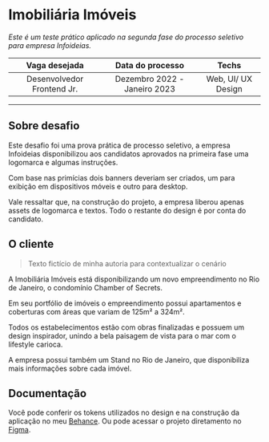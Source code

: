 # Imobiliária Imóveis
*Este é um teste prático aplicado na segunda fase do processo seletivo para empresa Infoideias.*

|        Vaga desejada       |       Data do processo       |        Techs       |
|:--------------------------:|:----------------------------:|:------------------:|
| Desenvolvedor Frontend Jr. | Dezembro 2022 - Janeiro 2023 | Web, UI/ UX Design |
----

## Sobre desafio
Este desafio foi uma prova prática de processo seletivo, a empresa Infoideias disponibilizou aos candidatos aprovados na primeira fase uma logomarca e algumas instruções.

Com base nas primícias dois banners deveriam ser criados, um para exibição em dispositivos móveis e outro para desktop.

Vale ressaltar que, na construção do projeto, a empresa liberou apenas assets de logomarca e textos. Todo o restante do design é por conta do candidato.

## O cliente
> Texto fictício de minha autoria para contextualizar o cenário

A Imobiliária Imóveis está disponibilizando um novo empreendimento no Rio de Janeiro, o condomínio Chamber of Secrets.

Em seu portfólio de imóveis o empreendimento possui apartamentos e coberturas com áreas que variam de 125m² a 324m².

Todos os estabelecimentos estão com obras finalizadas e possuem um design inspirador, unindo a bela paisagem de vista para o mar com o lifestyle carioca.

A empresa possui também um Stand no Rio de Janeiro, que disponibiliza mais informações sobre cada imóvel.

## Documentação
Você pode conferir os tokens utilizados no design e na construção da aplicação no meu [Behance](https://www.behance.net/antonioal97). Ou pode acessar o projeto diretamento no [Figma](https://www.figma.com/file/qOKkphWho5Iqi9tDn259nm/Banner-Desafio-Imobiliaria?t=n6cp2jk5bdH1rYGQ-1).